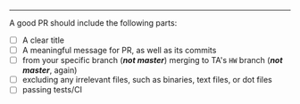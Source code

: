 <!-- Please fill the following checkboxes -->
---
A good PR should include the following parts:

- [ ] A clear title
- [ ] A meaningful message for PR, as well as its commits
- [ ] from your specific branch (***not master***) merging to TA's `HW` branch (***not master***, again)
- [ ] excluding any irrelevant files, such as binaries, text files, or dot files
- [ ] passing tests/CI